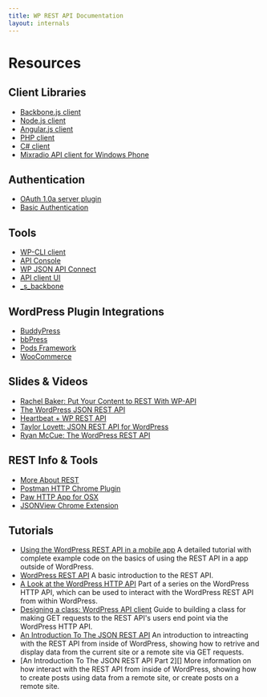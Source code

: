 ```yaml
---
title: WP REST API Documentation
layout: internals
---
```

Resources
=========

Client Libraries
----------------

* [Backbone.js client][]
* [Node.js client][]
* [Angular.js client][]
* [PHP client][]
* [C# client][]
* [Mixradio API client for Windows Phone][]

[Backbone.js client]: https://github.com/WP-API/client-js
[Node.js client]: https://github.com/kadamwhite/wordpress-rest-api
[Angular.js client]: https://github.com/jeffsebring/angular-wp-api
[PHP client]: https://github.com/WP-API/client-php
[C# client]: https://github.com/maxcutler/wp-api-csharp
[Mixradio API client for Windows Phone]: https://github.com/mixradio/wp-api-client

Authentication
--------------

* [OAuth 1.0a server plugin][]
* [Basic Authentication][]

[OAuth 1.0a server plugin]: https://github.com/WP-API/OAuth1
[Basic Authentication]: https://github.com/WP-API/Basic-Auth


Tools
-----

* [WP-CLI client][]
* [API Console][]
* [WP JSON API Connect][]
* [API client UI][]
* [_s_backbone][]

[WP-CLI client]: https://github.com/WP-API/client-cli
[API Console]: https://github.com/WP-API/api-console
[WP JSON API Connect]: https://github.com/WebDevStudios/WP_JSON_API_Connect
[API client UI]: https://github.com/modemlooper/Api-Clients
[_s_backbone]: https://github.com/tlovett1/_s_backbone


WordPress Plugin Integrations
------------------------------
* [BuddyPress][]
* [bbPress][]
* [Pods Framework][]
* [WooCommerce][]

[BuddyPress]: https://github.com/modemlooper/buddypress-json-api
[bbPress]: https://github.com/thenbrent/BB-API
[Pods Framework]: https://github.com/pods-framework/pods-json-api
[WooCommerce]: http://woothemes.github.io/woocommerce/rest-api



Slides & Videos
---------------

* [Rachel Baker: Put Your Content to REST With WP-API][]
* [The WordPress JSON REST API][]
* [Heartbeat + WP REST API][]
* [Taylor Lovett: JSON REST API for WordPress][]
* [Ryan McCue: The WordPress REST API][]

[Rachel Baker: Put Your Content to REST With WP-API]: http://wordpress.tv/2014/07/06/rachel-baker-put-your-content-to-rest-with-wp-api/
[The WordPress JSON REST API]: https://speakerdeck.com/rmccue/wcmke2014
[Heartbeat + WP REST API]: http://www.getsource.net/wp-content/uploads/2014/08/WCNYC-Heartbeat.pdf
[Taylor Lovett: JSON REST API for WordPress]: http://www.slideshare.net/tlovett1/json-rest-api-for-wordpress-39599181
[Ryan McCue: The WordPress REST API]: http://wordpress.tv/2014/11/19/ryan-mccue-the-wordpress-rest-api/


REST Info & Tools
-----------------

* [More About REST][]
* [Postman HTTP Chrome Plugin][]
* [Paw HTTP App for OSX][]
* [JSONView Chrome Extension][]

[More About REST]: http://www.restapitutorial.com/lessons/whatisrest.html
[Postman HTTP Chrome Plugin]: https://www.getpostman.com/
[Paw HTTP App for OSX]: http://luckymarmot.com/paw
[JSONView Chrome Extension]: https://chrome.google.com/webstore/detail/jsonview/chklaanhfefbnpoihckbnefhakgolnmc

Tutorials
---------

* [Using the WordPress REST API in a mobile app][] A detailed tutorial with complete example code on the basics of using the REST API in a app outside of WordPress.
* [WordPress REST API][] A basic introduction to the REST API.
* [A Look at the WordPress HTTP API][] Part of a series on the WordPress HTTP API, which can be used to interact with the WordPress REST API from within WordPress.
* [Designing a class: WordPress API client][] Guide to building a class for making GET requests to the REST API's users end point via the WordPress HTTP API.
* [An Introduction To The JSON REST API][] An introduction to intreacting with the REST API from inside of WordPress, showing how to retrive and display data from the current site or a remote site via GET requests.
* [An Introduction To The JSON REST API Part 2][] More information on how interact with the REST API from inside of  WordPress, showing how to create posts using data from a remote site, or create posts on a remote site.

[Using the WordPress REST API in a mobile app]: http://apppresser.com/using-wordpress-rest-api-mobile-app/
[WordPress REST API]: http://themergency.com/wordpress-rest-api/
[A Look at the WordPress HTTP API]: http://code.tutsplus.com/tutorials/a-look-at-the-wordpress-http-api-a-review--wp-32531
[Designing a class: WordPress API client]: http://carlalexander.ca/designing-class-wordpress-api-client
[An Introduction To The JSON REST API]: http://torquemag.io/introduction-wordpress-new-universal-connector-json-rest-api/
[An Introduction To The JSON REST API Part2]: http://torquemag.io/introduction-wordpress-rest-api-part-2/
